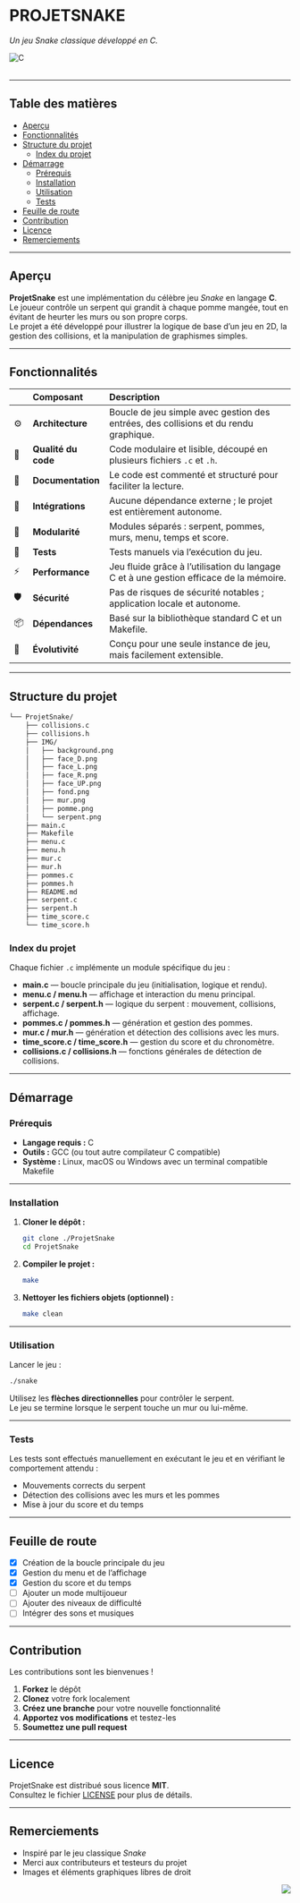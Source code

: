 <div id="top">

<!-- EN-TÊTE -->

# PROJETSNAKE

<em>Un jeu Snake classique développé en C.</em>

<img src="https://img.shields.io/badge/C-A8B9CC.svg?style=default&logo=C&logoColor=black" alt="C">

</div>
<br>

---

## Table des matières

- [Aperçu](#aperçu)
- [Fonctionnalités](#fonctionnalités)
- [Structure du projet](#structure-du-projet)
    - [Index du projet](#index-du-projet)
- [Démarrage](#démarrage)
    - [Prérequis](#prérequis)
    - [Installation](#installation)
    - [Utilisation](#utilisation)
    - [Tests](#tests)
- [Feuille de route](#feuille-de-route)
- [Contribution](#contribution)
- [Licence](#licence)
- [Remerciements](#remerciements)

---

## Aperçu

**ProjetSnake** est une implémentation du célèbre jeu *Snake* en langage **C**.  
Le joueur contrôle un serpent qui grandit à chaque pomme mangée, tout en évitant de heurter les murs ou son propre corps.  
Le projet a été développé pour illustrer la logique de base d’un jeu en 2D, la gestion des collisions, et la manipulation de graphismes simples.

---

## Fonctionnalités

|      | Composant         | Description                                                                 |
| :--- | :---------------- | :-------------------------------------------------------------------------- |
| ⚙️  | **Architecture**   | Boucle de jeu simple avec gestion des entrées, des collisions et du rendu graphique. |
| 🔩 | **Qualité du code** | Code modulaire et lisible, découpé en plusieurs fichiers `.c` et `.h`. |
| 📄 | **Documentation**   | Le code est commenté et structuré pour faciliter la lecture. |
| 🔌 | **Intégrations**    | Aucune dépendance externe ; le projet est entièrement autonome. |
| 🧩 | **Modularité**      | Modules séparés : serpent, pommes, murs, menu, temps et score. |
| 🧪 | **Tests**           | Tests manuels via l’exécution du jeu. |
| ⚡️  | **Performance**     | Jeu fluide grâce à l’utilisation du langage C et à une gestion efficace de la mémoire. |
| 🛡️ | **Sécurité**        | Pas de risques de sécurité notables ; application locale et autonome. |
| 📦 | **Dépendances**     | Basé sur la bibliothèque standard C et un Makefile. |
| 🚀 | **Évolutivité**     | Conçu pour une seule instance de jeu, mais facilement extensible. |

---

## Structure du projet

```sh
└── ProjetSnake/
    ├── collisions.c
    ├── collisions.h
    ├── IMG/
    │   ├── background.png
    │   ├── face_D.png
    │   ├── face_L.png
    │   ├── face_R.png
    │   ├── face_UP.png
    │   ├── fond.png
    │   ├── mur.png
    │   ├── pomme.png
    │   └── serpent.png
    ├── main.c
    ├── Makefile
    ├── menu.c
    ├── menu.h
    ├── mur.c
    ├── mur.h
    ├── pommes.c
    ├── pommes.h
    ├── README.md
    ├── serpent.c
    ├── serpent.h
    ├── time_score.c
    └── time_score.h
```

### Index du projet

Chaque fichier `.c` implémente un module spécifique du jeu :
- **main.c** — boucle principale du jeu (initialisation, logique et rendu).
- **menu.c / menu.h** — affichage et interaction du menu principal.
- **serpent.c / serpent.h** — logique du serpent : mouvement, collisions, affichage.
- **pommes.c / pommes.h** — génération et gestion des pommes.
- **mur.c / mur.h** — génération et détection des collisions avec les murs.
- **time_score.c / time_score.h** — gestion du score et du chronomètre.
- **collisions.c / collisions.h** — fonctions générales de détection de collisions.

---

## Démarrage

### Prérequis

- **Langage requis :** C  
- **Outils :** GCC (ou tout autre compilateur C compatible)  
- **Système :** Linux, macOS ou Windows avec un terminal compatible Makefile  

---

### Installation

1. **Cloner le dépôt :**
   ```sh
   git clone ./ProjetSnake
   cd ProjetSnake
   ```

2. **Compiler le projet :**
   ```sh
   make
   ```

3. **Nettoyer les fichiers objets (optionnel) :**
   ```sh
   make clean
   ```

---

### Utilisation

Lancer le jeu :
```sh
./snake
```

Utilisez les **flèches directionnelles** pour contrôler le serpent.  
Le jeu se termine lorsque le serpent touche un mur ou lui-même.

---

### Tests

Les tests sont effectués manuellement en exécutant le jeu et en vérifiant le comportement attendu :
- Mouvements corrects du serpent  
- Détection des collisions avec les murs et les pommes  
- Mise à jour du score et du temps  

---

## Feuille de route

- [x] Création de la boucle principale du jeu  
- [x] Gestion du menu et de l’affichage  
- [x] Gestion du score et du temps  
- [ ] Ajouter un mode multijoueur  
- [ ] Ajouter des niveaux de difficulté  
- [ ] Intégrer des sons et musiques  

---

## Contribution

Les contributions sont les bienvenues !

1. **Forkez** le dépôt  
2. **Clonez** votre fork localement  
3. **Créez une branche** pour votre nouvelle fonctionnalité  
4. **Apportez vos modifications** et testez-les  
5. **Soumettez une pull request**

---

## Licence

ProjetSnake est distribué sous licence **MIT**.  
Consultez le fichier [LICENSE](https://choosealicense.com/licenses/mit/) pour plus de détails.

---

## Remerciements

- Inspiré par le jeu classique *Snake*  
- Merci aux contributeurs et testeurs du projet  
- Images et éléments graphiques libres de droit

<div align="right">

[![][back-to-top]](#top)

</div>

[back-to-top]: https://img.shields.io/badge/-RETOUR_EN_HAUT-151515?style=flat-square
